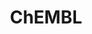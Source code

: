 ---
layout: default
bigquery: https://console.cloud.google.com/bigquery?p=patents-public-data&d=ebi_chembl&page=dataset
citation: '"The ChEMBL database in 2017." Anna Gaulton, Anne Hersey, Michał Nowotka,
  A Patrícia Bento, Jon Chambers, David Mendez, Prudence Mutowo, Francis Atkinson,
  Louisa J Bellis, Elena Cibrián-Uhalte, Mark Davies, Nathan Dedman, Anneli Karlsson,
  María Paula Magariños, John P Overington, George Papadatos, Ines Smit, Andrew R
  Leach Nucleic acids Research (2017) 45 (Database Issue), D945-D954'
contributors: European Bioinformatics Institute
cost: None
description: ChEMBL Data is a manually curated database of small molecules used in
  drug discovery, including information about existing patented drugs.
documentation: 'schema: https://www.ebi.ac.uk/chembl/db_schema


  '
last_edit: 04/05/2022, 14:28:59
location: https://console.cloud.google.com/marketplace/product/google_patents_public_datasets/chembl
maintained_by: EMBL-EBI, an outstation of European Molecular Biology Laboratory
related_publications: '

  ChEMBL: towards direct deposition of bioassay data.


  Mendez D, Gaulton A, Bento AP, Chambers J, De Veij M, Félix E, Magariños MP, Mosquera
  JF, Mutowo P, Nowotka M, Gordillo-Marañón M, Hunter F, Junco L, Mugumbate G, Rodriguez-Lopez
  M, Atkinson F, Bosc N, Radoux CJ, Segura-Cabrera A, Hersey A, Leach AR.


  — Nucleic Acids Res. 2019; 47(D1):D930-D940. doi: 10.1093/nar/gky1075

  '
schema_fields:
- warning_description
- chirality
- source_domain_id
- type
- isoform
- previous_company
- active_molregno
- orig_description
- source
- level1
- full_molformula
- cellosaurus_id
- topical
- parent_type
- warning_year
- mechanism_comment
- class_type
- molecular_mechanism
- mw_monoisotopic
- l6
- usan_substem
- predbind_id
- mol_hrac_id
- bao_id
- normal_range_min
- sei
- dosed_ingredient
- cell_source_organism
- upper_value
- sequence
- active_ingredient
- patent_expire_date
- priority
- pchembl_value
- parent_molregno
- dosage_form
- entity_type
- trade_name
- tid_fixed
- synonyms
- standard_inchi_key
- updated_on
- clo_id
- protein_class_id
- natural_product
- accession
- mechanism_of_action
- first_approval
- cl_lincs_id
- published_units
- hbd_lipinski
- db_source
- polymer_flag
- name
- doi
- standard_type
- black_box_warning
- hbd
- as_id
- alert_name
- who_extra
- parameter_value
- prodrug
- warnref_id
- pathway_id
- bao_endpoint
- targrel_id
- short_name
- domain_description
- ddd_comment
- end_position
- mol_frac_id
- selectivity_comment
- log_id
- cx_logp
- smarts
- mc_tax_id
- strength
- psa
- oral
- num_ro5_violations
- job_id
- l5
- route
- enzyme_name
- major_class
- oc_id
- ad_type
- updated_by
- published_value
- parent_id
- num_lipinski_ro5_violations
- cpd_str_alert_id
- protclasssyn_id
- irac_code
- prediction_method
- standard_flag
- activity_count
- relationship
- patent_no
- subgroup
- acd_logd
- who_name
- start_position
- mol_irac_id
- level2_description
- helm_notation
- comments
- num_alerts
- targcomp_id
- withdrawn_year
- l4
- src_compound_id
- structure_type
- action_type
- label
- mw_freebase
- parameter_type
- alert_set_id
- lle
- protein_class_synonym
- description
- variant_id
- co_stem_id
- molfile
- published_relation
- mc_target_name
- level2
- approval_date
- indref_id
- result_flag
- acd_most_apka
- comp_go_id
- first_page
- bto_id
- toid
- assay_tissue
- organism
- component_synonym
- full_mwt
- last_page
- mc_organism
- assay_class_id
- max_phase_for_ind
- relation
- aromatic_rings
- authors
- class_level
- indication_class
- l7
- company
- site_name
- l3
- met_id
- year
- site_id
- disease_efficacy
- assay_category
- l2
- level5
- le
- record_id
- bao_format
- ref_url
- activity_comment
- compd_id
- level3
- warning_country
- definition
- molecular_species
- tax_id
- hrac_code
- assay_cell_type
- level4_description
- assay_param_id
- availability_type
- metabolite_record_id
- usan_year
- hrac_class_id
- enzyme_tid
- biocomp_id
- direct_interaction
- warning_type
- uberon_id
- met_conversion
- protein_class_desc
- ridx
- mc_target_accession
- frac_class_id
- abstract
- mesh_id
- cell_source_tax_id
- qudt_units
- compsyn_id
- hba_lipinski
- patent_id
- first_in_class
- component_id
- aspect
- standard_value
- cell_name
- usan_stem
- ingredient
- withdrawn_reason
- assay_organism
- cx_most_bpka
- smid
- annotation
- related_tid
- pref_name
- mec_id
- cx_logd
- activity_id
- stem
- efo_term
- last_active
- src_description
- usan_stem_definition
- atc_code
- ref_id
- ass_cls_map_id
- src_assay_id
- domain_type
- molregno
- aidx
- confidence
- assay_subcellular_fraction
- homologue
- innovator_company
- title
- src_id
- acd_logp
- value
- assay_type
- rgid
- component_type
- set_name
- db_version
- withdrawn_country
- assay_tax_id
- caloha_id
- cell_source_tissue
- ref_type
- delist_flag
- level1_description
- mutation
- comp_class_id
- relationship_type
- met_comment
- prod_pat_id
- data_validity_comment
- assay_strain
- nda_type
- patent_use_code
- standard_relation
- published_type
- confidence_score
- domain_id
- qed_weighted
- issue
- level3_description
- research_stem
- std_act_id
- chebi_par_id
- warning_class
- sequence_md5sum
- drug_product_flag
- cidx
- chembl_id
- relationship_desc
- cell_description
- alogp
- parenteral
- standard_inchi
- assay_desc
- ap_id
- l8
- journal
- doc_id
- mc_target_type
- rtb
- downgraded
- path
- alert_id
- frac_code
- cell_id
- ro3_pass
- bei
- normal_range_max
- standard_text_value
- units
- level4
- compound_key
- pathway_key
- assay_id
- volume
- syn_type
- tid
- stem_class
- product_id
- cx_most_apka
- mol_atc_id
- acd_most_bpka
- species_group_flag
- efo_id
- usan_stem_id
- text_value
- go_id
- entity_id
- res_stem_id
- ddd_id
- parent_go_id
- src_short_name
- withdrawn_class
- substrate_record_id
- doc_type
- molecule_type
- potential_duplicate
- tbl
- inorganic_flag
- hba
- submission_date
- drug_record_id
- version
- idx
- drugind_id
- stat
- domain_name
- therapeutic_flag
- max_phase
- warning_id
- compound_name
- ddd_value
- site_residues
- status
- mecref_id
- drug_substance_flag
- country
- formulation_id
- tissue_id
- target_desc
- actsm_id
- irac_class_id
- ddd_admr
- creation_date
- sitecomp_id
- heavy_atoms
- binding_site_comment
- withdrawn_flag
- target_mapping
- applicant_full_name
- assay_source
- standard_upper_value
- target_type
- canonical_smiles
- mesh_heading
- metref_id
- ddd_units
- assay_test_type
- cell_ontology_id
- publication_number
- molsyn_id
- pubmed_id
- curation_comment
- standard_units
- curated_by
- uo_units
- l1
shortname: chembl
tags:
- biotechnology
- health
- chemical
- bioinformatics
- medical
terms_of_use: CC BY-SA 3.0
title: ChEMBL
uuid: e232a192-965c-4ec9-904c-155b6dfe56c5
---